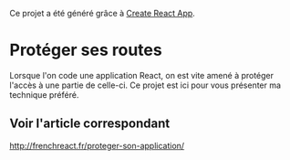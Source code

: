   Ce projet a été généré grâce à [Create React App](https://github.com/facebookincubator/create-react-app).

# Protéger ses routes

Lorsque l'on code une application React, on est vite amené à protéger l'accès à une partie de celle-ci. Ce projet est ici pour vous présenter ma technique préféré.

## Voir l'article correspondant

http://frenchreact.fr/proteger-son-application/

